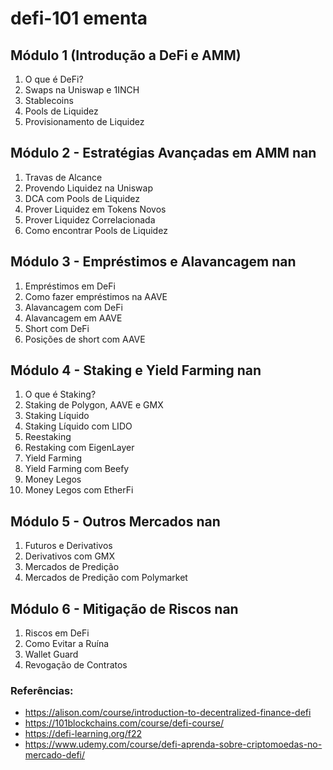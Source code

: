 # defi-101 ementa

## Módulo 1 (Introdução a DeFi e AMM)
1. O que é DeFi?
2. Swaps na Uniswap e 1INCH
3. Stablecoins
4. Pools de Liquidez
5. Provisionamento de Liquidez
## Módulo 2 - Estratégias Avançadas em AMM nan
1. Travas de Alcance
2. Provendo Liquidez na Uniswap
3. DCA com Pools de Liquidez
4. Prover Liquidez em Tokens Novos
5. Prover Liquidez Correlacionada
6. Como encontrar Pools de Liquidez
## Módulo 3 - Empréstimos e Alavancagem nan
1. Empréstimos em DeFi
2. Como fazer empréstimos na AAVE
3. Alavancagem com DeFi
4. Alavancagem em AAVE
5. Short com DeFi
6. Posições de short com AAVE
## Módulo 4 - Staking e Yield Farming nan
1. O que é Staking?
2. Staking de Polygon, AAVE e GMX 
3. Staking Líquido
4. Staking Líquido com LIDO
5. Reestaking
6. Restaking com EigenLayer
7. Yield Farming
8. Yield Farming com Beefy
9. Money Legos
10. Money Legos com EtherFi
## Módulo 5 - Outros Mercados nan
1. Futuros e Derivativos
2. Derivativos com GMX
3. Mercados de Predição
4. Mercados de Predição com Polymarket
## Módulo 6 - Mitigação de Riscos  nan
1. Riscos em DeFi
2. Como Evitar a Ruína
3. Wallet Guard
4. Revogação de Contratos

### Referências:
- https://alison.com/course/introduction-to-decentralized-finance-defi 
- https://101blockchains.com/course/defi-course/ 
- https://defi-learning.org/f22 
- https://www.udemy.com/course/defi-aprenda-sobre-criptomoedas-no-mercado-defi/
